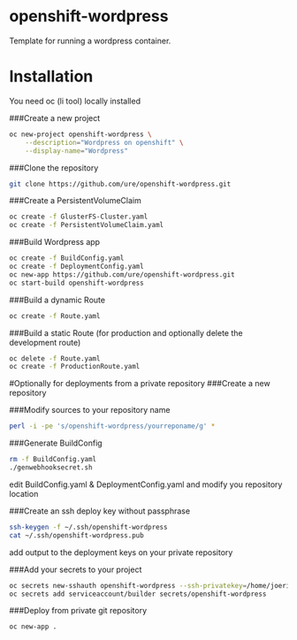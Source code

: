 # openshift-wordpress

Template for running a wordpress container.

# Installation

You need oc (li tool) locally installed

###Create a new project
```sh
oc new-project openshift-wordpress \
    --description="Wordpress on openshift" \
    --display-name="Wordpress"
```
###Clone the repository
```sh
git clone https://github.com/ure/openshift-wordpress.git
```

###Create a PersistentVolumeClaim
```sh
oc create -f GlusterFS-Cluster.yaml
oc create -f PersistentVolumeClaim.yaml
```

###Build Wordpress app

```sh
oc create -f BuildConfig.yaml
oc create -f DeploymentConfig.yaml
oc new-app https://github.com/ure/openshift-wordpress.git
oc start-build openshift-wordpress
```

###Build a dynamic Route
```sh
oc create -f Route.yaml
```

###Build a static Route
(for production and optionally delete the development route)
```sh
oc delete -f Route.yaml
oc create -f ProductionRoute.yaml
```

#Optionally for deployments from a private repository
###Create a new repository

###Modify sources to your repository name
```sh
perl -i -pe 's/openshift-wordpress/yourreponame/g' *
```

###Generate BuildConfig
```sh
rm -f BuildConfig.yaml
./genwebhooksecret.sh
```
edit BuildConfig.yaml & DeploymentConfig.yaml and modify you repository location

###Create an ssh deploy key without passphrase
```sh
ssh-keygen -f ~/.ssh/openshift-wordpress
cat ~/.ssh/openshift-wordpress.pub
```
add output to the deployment keys on your private repository

###Add your secrets to your project
```sh
oc secrets new-sshauth openshift-wordpress --ssh-privatekey=/home/joeri/.ssh/openshift-wordpress
oc secrets add serviceaccount/builder secrets/openshift-wordpress
```
###Deploy from private git repository
```sh
oc new-app .
```
